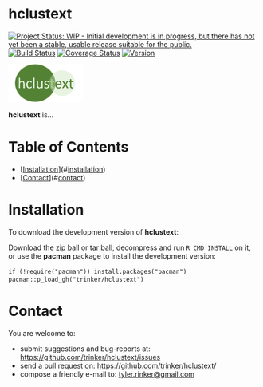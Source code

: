 hclustext
============


[![Project Status: WIP - Initial development is in progress, but there has not yet been a stable, usable release suitable for the public.](http://www.repostatus.org/badges/latest/wip.svg)](http://www.repostatus.org/#wip)
[![Build
Status](https://travis-ci.org/trinker/hclustext.svg?branch=master)](https://travis-ci.org/trinker/hclustext)
[![Coverage
Status](https://coveralls.io/repos/trinker/hclustext/badge.svg?branch=master)](https://coveralls.io/r/trinker/hclustext?branch=master)
<a href="https://img.shields.io/badge/Version-0.0.1-orange.svg"><img src="https://img.shields.io/badge/Version-0.0.1-orange.svg" alt="Version"/></a>
</p>

<img src="inst/hclustext_logo/r_hclustext.png" width="150" alt="readability Logo">  


**hclustext** is...


Table of Contents
============

-   [[Installation](#installation)](#[installation](#installation))
-   [[Contact](#contact)](#[contact](#contact))

Installation
============


To download the development version of **hclustext**:

Download the [zip
ball](https://github.com/trinker/hclustext/zipball/master) or [tar
ball](https://github.com/trinker/hclustext/tarball/master), decompress
and run `R CMD INSTALL` on it, or use the **pacman** package to install
the development version:

    if (!require("pacman")) install.packages("pacman")
    pacman::p_load_gh("trinker/hclustext")

Contact
=======

You are welcome to:  
- submit suggestions and bug-reports at:
<https://github.com/trinker/hclustext/issues>  
- send a pull request on: <https://github.com/trinker/hclustext/>  
- compose a friendly e-mail to: <tyler.rinker@gmail.com>
